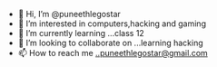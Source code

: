 - 👋 Hi, I’m @puneethlegostar
- 👀 I’m interested in computers,hacking and gaming
- 🌱 I’m currently learning ...class 12
- 💞️ I’m looking to collaborate on ...learning hacking
- 📫 How to reach me ..puneethlegostar@gmail.com

<!---
puneethlegostar/puneethlegostar is a ✨ special ✨ repository because its `README.md` (this file) appears on your GitHub profile.
You can click the Preview link to take a look at your changes.
--->
